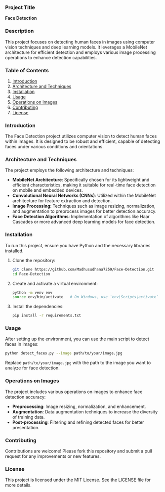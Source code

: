 ### Project Title
**Face Detection**

### Description
This project focuses on detecting human faces in images using computer vision techniques and deep learning models. It leverages a MobileNet architecture for efficient detection and employs various image processing operations to enhance detection capabilities.

### Table of Contents
1. [Introduction](#introduction)
2. [Architecture and Techniques](#architecture-and-techniques)
3. [Installation](#installation)
4. [Usage](#usage)
5. [Operations on Images](#operations-on-images)
6. [Contributing](#contributing)
7. [License](#license)

### Introduction
The Face Detection project utilizes computer vision to detect human faces within images. It is designed to be robust and efficient, capable of detecting faces under various conditions and orientations.

### Architecture and Techniques
The project employs the following architecture and techniques:
- **MobileNet Architecture**: Specifically chosen for its lightweight and efficient characteristics, making it suitable for real-time face detection on mobile and embedded devices.
- **Convolutional Neural Networks (CNNs)**: Utilized within the MobileNet architecture for feature extraction and detection.
- **Image Processing**: Techniques such as image resizing, normalization, and augmentation to preprocess images for better detection accuracy.
- **Face Detection Algorithms**: Implementation of algorithms like Haar Cascades or more advanced deep learning models for face detection.

### Installation
To run this project, ensure you have Python and the necessary libraries installed.

1. Clone the repository:
    ```bash
    git clone https://github.com/Madhusudhana7259/Face-Detection.git
    cd Face-Detection
    ```

2. Create and activate a virtual environment:
    ```bash
    python -m venv env
    source env/bin/activate   # On Windows, use `env\Scripts\activate`
    ```

3. Install the dependencies:
    ```bash
    pip install -r requirements.txt
    ```

### Usage
After setting up the environment, you can use the main script to detect faces in images:
```bash
python detect_faces.py --image path/to/your/image.jpg
```
Replace `path/to/your/image.jpg` with the path to the image you want to analyze for face detection.

### Operations on Images
The project includes various operations on images to enhance face detection accuracy:
- **Preprocessing**: Image resizing, normalization, and enhancement.
- **Augmentation**: Data augmentation techniques to increase the diversity of training data.
- **Post-processing**: Filtering and refining detected faces for better presentation.

### Contributing
Contributions are welcome! Please fork this repository and submit a pull request for any improvements or new features.

### License
This project is licensed under the MIT License. See the LICENSE file for more details.
